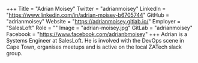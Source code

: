 +++
Title = "Adrian Moisey"
Twitter = "adrianmoisey"
LinkedIn = "https://www.linkedin.com/in/adrian-moisey-b6705744"
GitHub = "adrianmoisey"
Website = "https://adrianmoisey.gitlab.io/"
Employer = "SalesLoft"
Role = ""
Image = "adrian-moisey.jpg"
GitLab = "adrianmoisey"
Facebook = "https://www.facebook.com/adrianbmoisey"
+++
Adrian is a Systems Engineer at SalesLoft. He is involved with the DevOps scene in Cape Town, organises meetups and is active on the local ZATech slack group.